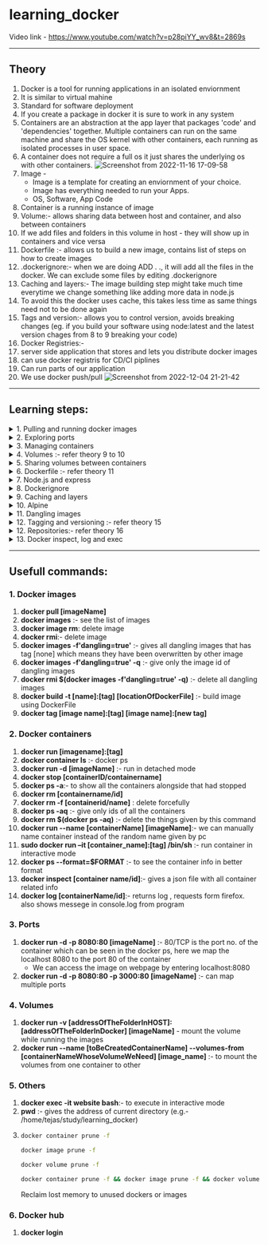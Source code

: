 # learning_docker

Video link - https://www.youtube.com/watch?v=p28piYY_wv8&t=2869s

---

## Theory
1. Docker is a tool for running applications in an isolated enviornment
2. It is similar to virtual mahine
3. Standard for software deployment
4. If you create a package in docker it is sure to work in any system
5. Containers are an abstraction at the app layer that packages 'code' and 'dependencies' together. Multiple containers can run on the same machine and share the OS kernel with other containers, each running as isolated processes in user space.
6. A container does not require a full os it just shares the underlying os with other containers.
 ![Screenshot from 2022-11-16 17-09-58](https://user-images.githubusercontent.com/67382565/202233330-61015c0e-c85c-44bc-8a1b-0aa59fd2cdc9.png)
7. Image - 
   * Image is a template for creating an enviornment of your choice.
   * Image has everything needed to run your Apps.
   * OS, Software, App Code
8. Container is a running instance of image
9. Volume:- allows sharing data between host and container, and also between containers
10. If we add files and folders in this volume in host - they will show up in containers and vice versa
11. Dockerfile :- allows us to build a new image, contains list of steps on how to create images
12. .dockerignore:- when we are doing ADD . ., it will add all the files in the docker. We can exclude some files by editing .dockerignore
13. Caching and layers:- The image building step might take much time everytime we change something like adding more data in node.js 
14. To avoid this the docker uses cache, this takes less time as same things need not to be done again
15. Tags and version:- allows you to control version, avoids breaking changes (eg. if you build your software using node:latest and the latest version chages from 8 to 9 breaking your code)
16. Docker Registries:- 
   1. server side application that stores and lets you distribute docker images
   2. can use docker registris for CD/CI piplines
   3. Can run parts of our application
   4. We use docker push/pull
![Screenshot from 2022-12-04 21-21-42](https://user-images.githubusercontent.com/67382565/205513783-da636623-0556-4506-80bf-04972a31e7e1.png)

---

## Learning steps:
<details> <summary>
1. Pulling and running docker images
   
</summary>

   1. We go to docker hub and explore images
   2. Here we download ngnix image using :- docker pull nginx
   3. Check the image using :- docker images
   4. Run the image using :- (docker run nginx:latest)  here 'latest' is a tag - can be 1.0, 2.0 etc.
   5. Check the container using the command - (docker ps) in other container
   6. run in detached mode :- refer command 2.1
</details>
<details> <summary>
2. Exploring ports
</summary>

   1. We notice the port name as - '80/tcp' in docker ps
   2. We want to map the port 8080 of our local host to the port 80 of the container :- refer command 8.
   3.  We verify by going on browser and typing localhost:8080
   4.  We map another port to the port 'tcp' refer command 3.1
   5.  we verify by typing both ports on browser
</details><details> <summary>   
3. Managing containers
</summary>

   1.  The old container does not get deleted after stopping, we can do 'docker start <containername/id>' to start the container
   2.  The container will automatically get a random name everytime unless you specify it 
   3.  We can delete all containers at once :- refer cmd 2.8 and 2.9
   4.  we can delete containers forcefully if they are running or some other issue shows up refer cmd 2.7
   5.  We can name a container while starting using cmd 2.10
   6.  We write a big command using all the things mentioned earlier as - docker run --name website -d -p 3000:80 -p 8080:80 nginx:latest :-
       * '-d' for detached mode
       * '-p' for port
       * '--name' for name
       * 'ngnix:latest: image name and tag
   7.  Create the FORMAT variable in bashrc and give it a column format to make it easy to see
   8.  We can use the command (docker ps --format=FORMAT) to see the container info in better format 
</details><details> <summary>
4.  Volumes :- refer theory 9 to 10
</summary>   

1.  Now we have created a folder called website in the directory
2.  Create index.html inside the folder and mount the folder as a volume in /usr/share/nginx/html
3.  We use the command :- docker run --name website -v $(pwd):/usr/share/nginx/html:ro -d -p 8080:80 nginx :- refer cmd 4.1:- dont use the 'ro' flag if you wish to modify the directory, pwd :- gives the address of current directory (e.g.- /home/tejas/study/learning_docker)
4.  We go on browser and do localhost:8080 and see the html page that we created
5.  We do docker exec -it website bash to go inside container
6.  We remove the ro flag while running the container again and we go inside the html folder in address mentioned at 23. and touch a about.html file 
7.  The last step creates a file also at host refer theory 10
8.  search for a theme on bootstrap single page template, download, copy the content and paste in the website folder and delete all old files
9.  run docker and check the website on localhost:8080 
   
</details><details> <summary>   
5. Sharing volumes between containers
</summary>   

 1.  using command :- docker run --name website_2 --volumes-from website -d -p 8000:80 nginx :- refer cmd 4.2
 2.  We create new container called website_2 and mount the volume from the container website into website_2.
 3.  We give it a different port no. and check if the website is running

</details><details> <summary>  
6.  Dockerfile :- refer theory 11
</summary>   

1.  We create a docker file with the base image nginx, we add the files from the website folder in the container adresss :- /usr/share/nginx/html, and this is not a volume mount, its static content  
2.  refer Dockerfile for comments
3.  build the image using :- docker build -t website:latest .
4.  The comments should be placed on newline in Dockerfile
5.  Run the container using new image:-docker run --name website -p 8080:80 -d website:latest
6.  check if website is running
</details><details> <summary>
7. Node.js and express
</summary> 

   1.  Install node.js and express
   2.  Create a dir. called user_service_api and do npm init
   3.  copy the helloworld example from the getting started page of express.js and create index.js
   4.  Run the file and check output in browser
   5.  Modify the file to send a json object and check on browser check commits
   6.  Modify to return json array
   7.  We have created a simple API!
   8.  Now we have to dockerize this api
   9.  Create a Dockerfile in user_service_api folder, refer comments in the file
   10. Run docker using :- docker run --name user-api -d -p 3000:3000 usr-service-api:latest
   11. Express js listens to port 3000 by default, we map port 3000 of host to port 3000 of docker
</details><details> <summary>
8. Dockerignore
</summary>

   1.  .dockerignore:- when we are doing ADD . ., it will add all the files in the docker. We can exclude some files by editing .dockerignore
   2.  In this case we do not need to add node_modules as they will be installed in docker due to 'npm install' commands
   3.  Create the .dockerignore file and delete & create the image again
</details> <details> <summary>   
9.  Caching and layers
</summary>   

1.   The image building step might take much time everytime we change something like adding more data in node.js
2.  To avoid this the docker uses cache, this takes less time as same things need not to be done again 
3.  In our case the 1st 4 steps are :-
     Step 1/6 : FROM node:latest
     ---> c71adfc6ec58
    Step 2/6 : WORKDIR /app
     ---> Using cache
     ---> 5ba5e764db30
    Step 3/6 : ADD . .
     ---> 3c7ac8cfbfeb
    Step 4/6 : RUN npm install -g npm
     ---> Running in 3e88b6855c8f
4.  The 4th step is heavy and  5th step is npm install which is also heavy, these steps are not using cache as the step befor them - ADD . . is changing due to the small change we made in index.js
5.  We need the package.json file for installing the node dependencies. Therefore we will add a json file first then run install and then ADD . ., see commit
6.  build the image then change the index.js file and then build the image again
7.  In first build it will download all dependencies and in second build it will use chace improving the speed
</details><details> <summary>
10.   Alpine  
</summary>  

1.  alpine is small in size and efficent, every image has a alpine tag eg. - alpine linux
2.  Lets try pulling alpine version of node:- docker pull node:lts-alpine :- lts stands for latest
3.  The alpine version is jsut 167 mb and latest version of node is 995 MB
4.  Now we change the base image in our Dockerfile to node:alpine and also in other Dockerfile to nginx:alpine
5.  user-service-api images has reduced to 187 MB from 1GB
</details><details> <summary>
11. Dangling images
</summary>

1.  The old images are overwritten everytime we do docker build for same image, they are known as dangling images
2.  remove dangling images using docker rmi $(docker images -f'dangling=true' -q)
</details><details> <summary>    
12. Tagging and versioning :- refer theory 15
   </summary>
    1. change nginx version in websites's dockerfile from alpine to 1.17.2 - alpine and user-service-api dockerfile to 10.16.1-alpine
    2. Build image and run containers
    3. tag a already existing node:latest image using:- docker tag node:alpine node:1 refer cmd 1.9
    4. modify something, create image and then tag as version 2 instead of 1

 </details><details> <summary>
 12.  Repositories:- refer theory 16
   </summary>

1. sign in on docker hub
2. create a public repository called website
3. Docker command given by website:- docker push takalkartejastt/website:tagname
4. do:- docker tag website:latest takalkartejastt/website:1
5. login using:- docker login
6. docker push takalkartejastt/website:1
7. should add overview so that people can understand the image
8. delete the image from pc
9. Do:- docker pull takalkartejastt/website:1
10. Note that the latest version should be pushed to dockerhub as it will pull the latest version if no tag is used while pulling.
</details><details> <summary>
13.  Docker inspect, log and exec
   </summary>

   1. Run a container and do :- docker inspect [container name/id]
   2. returns a json file:- shows volume mounts, env variables like path and dependcies, image, port mapping,
   3. docker log:- returns log , requests form firefox. also shows messege in console.log from program
</details>

---

## Usefull commands:
### 1. Docker images
   1. **docker pull [imageName]**
   2. **docker images** :- see the list of images
   3.  **docker image rm**: delete image
   4.  **docker rmi**:- delete image
   5.  **docker images -f'dangling=true'** :- gives all dangling images that has tag [none] which means they have been overwritten by other image
   6.  **docker images -f'dangling=true' -q** :- give only the image id of dangling images
   7.  **docker rmi $(docker images -f'dangling=true' -q)** :- delete all dangling images
   8. **docker build -t [name]:[tag] [locationOfDockerFile]** :- build image using DockerFile
   9. **docker tag [image name]:[tag] [image name]:[new tag]**
   
### 2. Docker containers   
   1. **docker run [imagename]:[tag]**
   2. **docker container ls** :- docker ps
   3. **docker run -d [imageName]** :- run in detached mode
   4. **docker stop [containerID/containername]**
   5.  **docker ps -a**:-  to show all the containers alongside that had stopped
   6.  **docker rm [containername/id]**
   7.  **docker rm -f [containerid/name]** : delete forcefully
   8.  **docker ps -aq** :- give only ids of all the containers
   9.  **docker rm $(docker ps -aq)** :- delete the things given by this command
   10. **docker run --name [containerName] [imageName]**:- we can manually name container instead of the random name given by pc
   11. **sudo docker run –it [container_name]:[tag] /bin/sh** :- run container in interactive mode
   11. **docker ps --format=$FORMAT** :- to see the container info in better format
   12. **docker inspect [container name/id]**:- gives a json file with all container related info 
   13. **docker log [containerName/id]**:- returns log , requests form firefox. also shows messege in console.log from program
 
### 3. Ports
   1. **docker run -d -p 8080:80 [imageName]** :-  80/TCP is the port no. of the container which can be seen in the docker ps, here we map the localhost 8080 to the port 80 of the container
      * We can access the image on webpage by entering localhost:8080
   2. **docker run -d -p 8080:80 -p 3000:80 [imageName]** :- can map multiple ports

### 4. Volumes
   1.  **docker run -v [addressOfTheFolderInHOST]:[addressOfTheFolderInDocker] [imageName]** - mount the volume while running the images
   2.  **docker run --name [toBeCreatedContainerName] --volumes-from [containerNameWhoseVolumeWeNeed]  [image_name]** :- to mount the volumes from one container to other 

### 5. Others   
   1.  **docker exec -it website bash**:- to execute in interactive mode
   2.  **pwd** :- gives the address of current directory (e.g.- /home/tejas/study/learning_docker) 
   3. ``` bash
      docker container prune -f
      ```
      ``` bash
      docker image prune -f
      ```
      ``` bash
      docker volume prune -f
      ```
      ``` bash
      docker container prune -f && docker image prune -f && docker volume prune -f
      ```
      Reclaim lost memory to unused dockers or images
### 6. Docker hub
   1. **docker login**
  




